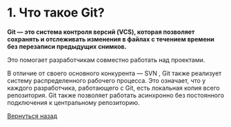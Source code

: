 # 1. Что такое Git?

**Git — это система контроля версий (VCS), которая позволяет сохранять и отслеживать изменения в файлах с течением времени без перезаписи предыдущих снимков.**

Это помогает разработчикам совместно работать над проектами.

В отличие от своего основного конкурента — SVN , Git также реализует систему распределенного рабочего процесса. Это означает, что у каждого разработчика, работающего с Git, есть локальная копия всего репозитория. Git также позволяет работать асинхронно без постоянного подключения к центральному репозиторию.

[Вернуться назад](../readme.md)